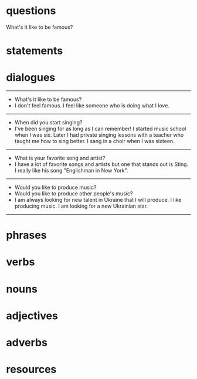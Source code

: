 # questions
What's it like to be famous?

# statements

# dialogues
---
- What's it like to be famous?
- I don't feel famous. I feel like someone who is doing what I love.
---
- When did you start singing?
- I've been singing for as long as I can remember! I started music school when I was six. Later I had private singing lessons with a teacher who taught me how to sing better. I sang in a choir when I was sixteen. 
---
- What is your favorite song and artist?
- I have a lot of favorite songs and artists but one that stands out is Sting. I really like his song "Englishman in  New York".

---
- Would you like to produce music?
- Would you like to produce other people's  music?
- I am always looking for new talent in Ukraine that I will produce. I like producing music. I am looking for a new Ukrainian star.
---


# phrases

# verbs

# nouns

# adjectives

# adverbs

# resources
